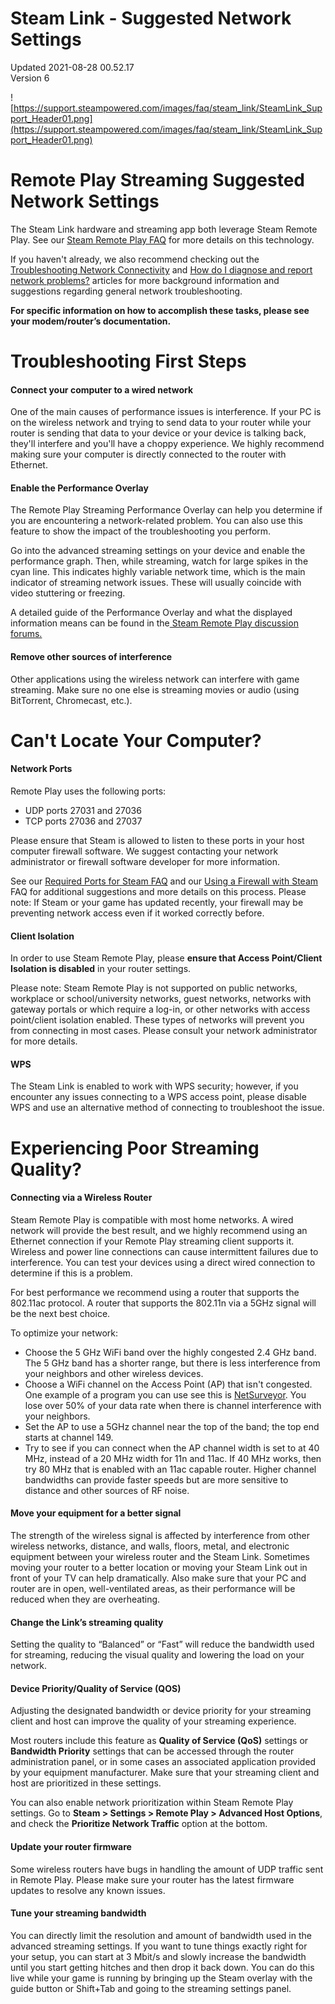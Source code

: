 # Steam Link - Suggested Network Settings
Updated 2021-08-28 00.52.17  
Version 6  

![https://support.steampowered.com/images/faq/steam_link/SteamLink_Support_Header01.png](https://support.steampowered.com/images/faq/steam_link/SteamLink_Support_Header01.png)  
  
# Remote Play Streaming Suggested Network Settings
  
The Steam Link hardware and streaming app both leverage Steam Remote Play. See our [Steam Remote Play FAQ](https://help.steampowered.com/en/faqs/view/0689-74B8-92AC-10F2) for more details on this technology.  
  
If you haven't already, we also recommend checking out the [Troubleshooting Network Connectivity](https://help.steampowered.com/en/faqs/view/669A-2F68-D1D1-A5EC) and [How do I diagnose and report network problems?](https://help.steampowered.com/en/faqs/view/3E5A-CFB6-2269-D6C1) articles for more background information and suggestions regarding general network troubleshooting.  
  
**For specific information on how to accomplish these tasks, please see your modem/router’s documentation.**  
  
  
# Troubleshooting First Steps
 #### Connect your computer to a wired network
One of the main causes of performance issues is interference. If your PC is on the wireless network and trying to send data to your router while your router is sending that data to your device or your device is talking back, they'll interfere and you'll have a choppy experience. We highly recommend making sure your computer is directly connected to the router with Ethernet.  
  
#### Enable the Performance Overlay
The Remote Play Streaming Performance Overlay can help you determine if you are encountering a network-related problem. You can also use this feature to show the impact of the troubleshooting you perform.  
  
Go into the advanced streaming settings on your device and enable the performance graph. Then, while streaming, watch for large spikes in the cyan line. This indicates highly variable network time, which is the main indicator of streaming network issues. These will usually coincide with video stuttering or freezing.  
  
A detailed guide of the Performance Overlay and what the displayed information means can be found in the[ Steam Remote Play discussion forums.](http://steamcommunity.com/groups/homestream/discussions/0/540732889636623310/#c540732889652053359)  
  
#### Remove other sources of interference
Other applications using the wireless network can interfere with game streaming. Make sure no one else is streaming movies or audio (using BitTorrent, Chromecast, etc.).  
  
  
# Can't Locate Your Computer?
  
#### Network Ports
Remote Play uses the following ports:  

* UDP ports 27031 and 27036
* TCP ports 27036 and 27037

  
Please ensure that Steam is allowed to listen to these ports in your host computer firewall software. We suggest contacting your network administrator or firewall software developer for more information.  
  
See our [Required Ports for Steam FAQ](https://help.steampowered.com/en/faqs/view/2EA8-4D75-DA21-31EB) and our [Using a Firewall with Steam](https://help.steampowered.com/en/faqs/view/66C8-4FF1-8470-B666) FAQ for additional suggestions and more details on this process. Please note: If Steam or your game has updated recently, your firewall may be preventing network access even if it worked correctly before.  
  
#### Client Isolation
In order to use Steam Remote Play, please **ensure that Access Point/Client Isolation is disabled** in your router settings.  
  
Please note: Steam Remote Play is not supported on public networks, workplace or school/university networks, guest networks, networks with gateway portals or which require a log-in, or other networks with access point/client isolation enabled. These types of networks will prevent you from connecting in most cases. Please consult your network administrator for more details.  
  
#### WPS
The Steam Link is enabled to work with WPS security; however, if you encounter any issues connecting to a WPS access point, please disable WPS and use an alternative method of connecting to troubleshoot the issue.  
  
  
# Experiencing Poor Streaming Quality?
#### Connecting via a Wireless Router
Steam Remote Play is compatible with most home networks. A wired network will provide the best result, and we highly recommend using an Ethernet connection if your Remote Play streaming client supports it. Wireless and power line connections can cause intermittent failures due to interference. You can test your devices using a direct wired connection to determine if this is a problem.  
  
For best performance we recommend using a router that supports the 802.11ac protocol.  A router that supports the 802.11n via a 5GHz signal will be the next best choice.  
  
To optimize your network:  

* Choose the 5 GHz WiFi band over the highly congested 2.4 GHz band. The 5 GHz band has a shorter range, but there is less interference from your neighbors and other wireless devices.
* Choose a WiFi channel on the Access Point (AP) that isn't congested. One example of a program you can use see this is [NetSurveyor](http://nutsaboutnets.com/netsurveyor-wifi-scanner/). You lose over 50% of your data rate when there is channel interference with your neighbors.
* Set the AP to use a 5GHz channel near the top of the band; the top end starts at channel 149.
* Try to see if you can connect when the AP channel width is set to at 40 MHz, instead of a 20 MHz width for 11n and 11ac. If 40 MHz works, then try 80 MHz that is enabled with an 11ac capable router. Higher channel bandwidths can provide faster speeds but are more sensitive to distance and other sources of RF noise.

 #### Move your equipment for a better signal
The strength of the wireless signal is affected by interference from other wireless networks, distance, and walls, floors, metal, and electronic equipment between your wireless router and the Steam Link. Sometimes moving your router to a better location or moving your Steam Link out in front of your TV can help dramatically. Also make sure that your PC and router are in open, well-ventilated areas, as their performance will be reduced when they are overheating.  
  
#### Change the Link’s streaming quality
Setting the quality to “Balanced” or “Fast” will reduce the bandwidth used for streaming, reducing the visual quality and lowering the load on your network.  
  
#### Device Priority/Quality of Service (QOS)
Adjusting the designated bandwidth or device priority for your streaming client and host can improve the quality of your streaming experience.  
  
Most routers include this feature as **Quality of Service (QoS)** settings or **Bandwidth Priority** settings that can be accessed through the router administration panel, or in some cases an associated application provided by your equipment manufacturer. Make sure that your streaming client and host are prioritized in these settings.  
  
You can also enable network prioritization within Steam Remote Play settings. Go to **Steam > Settings > Remote Play > Advanced Host Options**, and check the **Prioritize Network Traffic** option at the bottom.  
  
#### Update your router firmware
Some wireless routers have bugs in handling the amount of UDP traffic sent in Remote Play. Please make sure your router has the latest firmware updates to resolve any known issues.  
  
#### Tune your streaming bandwidth
You can directly limit the resolution and amount of bandwidth used in the advanced streaming settings. If you want to tune things exactly right for your setup, you can start at 3 Mbit/s and slowly increase the bandwidth until you start getting hitches and then drop it back down. You can do this live while your game is running by bringing up the Steam overlay with the guide button or Shift+Tab and going to the streaming settings panel.